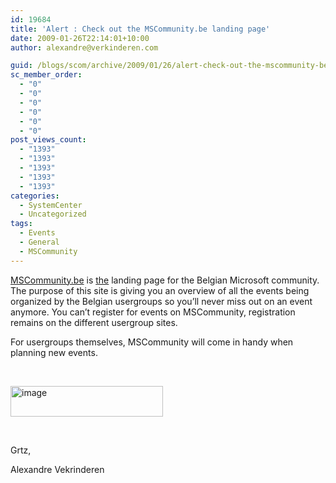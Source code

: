 ```yaml
---
id: 19684
title: 'Alert : Check out the MSCommunity.be landing page'
date: 2009-01-26T22:14:01+10:00
author: alexandre@verkinderen.com

guid: /blogs/scom/archive/2009/01/26/alert-check-out-the-mscommunity-be-landing-page.aspx
sc_member_order:
  - "0"
  - "0"
  - "0"
  - "0"
  - "0"
  - "0"
post_views_count:
  - "1393"
  - "1393"
  - "1393"
  - "1393"
  - "1393"
categories:
  - SystemCenter
  - Uncategorized
tags:
  - Events
  - General
  - MSCommunity
---
```

<a href="http://www.mscommunity.be/" target="_blank">MSCommunity.be</a> is <u>the</u> landing page for the Belgian Microsoft community. The purpose of this site is giving you an overview of all the events being organized by the Belgian usergroups so you&#8217;ll never miss out on an event anymore. You can&#8217;t register for events on MSCommunity, registration remains on the different usergroup sites.

For usergroups themselves, MSCommunity will come in handy when planning new events.

&#160;

<a href="http://www.mscommunity.be" target="_blank"><img style="border-top-width: 0px;border-left-width: 0px;border-bottom-width: 0px;border-right-width: 0px" height="49" alt="image" src="http://scug.be/scom/files/2012/06/image_2125F46C.png" width="244" border="0" /></a>

&#160;

Grtz,

Alexandre Vekrinderen
